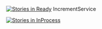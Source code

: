 [![Stories in Ready](https://badge.waffle.io/drewjohnson00/IncrementService.png?label=ready&title=Ready)](https://waffle.io/drewjohnson00/IncrementService)
IncrementService

[![Stories in InProcess](https://badge.waffle.io/drewjohnson00/IncrementService.png?label=in%20process&title=In%20Process)](https://waffle.io/drewjohnson00/IncrementService)

